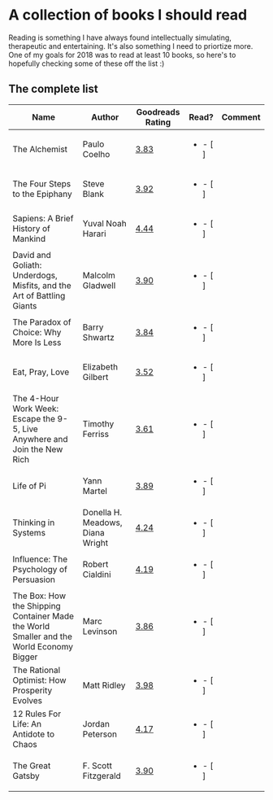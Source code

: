 # A collection of books I should read

Reading is something I have always found intellectually simulating, therapeutic and entertaining. It's also something I need to priortize more.
One of my goals for 2018 was to read at least 10 books, so here's to hopefully checking some of these off the list :) 


## The complete list 
| Name | Author | Goodreads Rating | Read? | Comment |
|------|--------|------------------|-------|---------|
| The Alchemist | Paulo Coelho | [3.83](https://www.goodreads.com/book/show/865.The_Alchemist) | <ul><li> - [ ] </li></ul> |     |   
| The Four Steps to the Epiphany | Steve Blank | [3.92](https://www.goodreads.com/book/show/762542.The_Four_Steps_to_the_Epiphany) | <ul><li> - [ ] </li></ul> |     |  
| Sapiens: A Brief History of Mankind | Yuval Noah Harari | [4.44](https://www.goodreads.com/book/show/23692271-sapiens) | <ul><li> - [ ] </li></ul> |     |
| David and Goliath: Underdogs, Misfits, and the Art of Battling Giants | Malcolm Gladwell | [3.90](https://www.goodreads.com/book/show/15751404-david-and-goliath) | <ul><li> - [ ] </li></ul> |     |  
| The Paradox of Choice: Why More Is Less | Barry Shwartz | [3.84](https://www.goodreads.com/book/show/10639.The_Paradox_of_Choice) | <ul><li> - [ ] </li></ul> |     |
| Eat, Pray, Love | Elizabeth Gilbert | [3.52](https://www.goodreads.com/book/show/19501.Eat_Pray_Love) | <ul><li> - [ ] </li></ul> |     |  
| The 4-Hour Work Week: Escape the 9-5, Live Anywhere and Join the New Rich | Timothy Ferriss | [3.61](https://www.goodreads.com/book/show/368593.The_4_Hour_Workweek) | <ul><li> - [ ] </li></ul> |     |
| Life of Pi | Yann Martel | [3.89](https://www.goodreads.com/book/show/4214.Life_of_Pi) | <ul><li> - [ ] </li></ul> |     |
| Thinking in Systems | Donella H. Meadows, Diana Wright | [4.24](https://www.goodreads.com/book/show/3828902-thinking-in-systems) | <ul><li> - [ ] </li></ul> |     |
| Influence: The Psychology of Persuasion | Robert Cialdini | [4.19](https://www.goodreads.com/book/show/28815.Influence) | <ul><li> - [ ] </li></ul> |     |
| The Box: How the Shipping Container Made the World Smaller and the World Economy Bigger | Marc Levinson | [3.86](https://www.goodreads.com/book/show/316767.The_Box) | <ul><li> - [ ] </li></ul> |     |
| The Rational Optimist: How Prosperity Evolves | Matt Ridley | [3.98](https://www.goodreads.com/book/show/7776209-the-rational-optimist) | <ul><li> - [ ] </li></ul> |     |
| 12 Rules For Life: An Antidote to Chaos | Jordan Peterson | [4.17](https://www.goodreads.com/book/show/30257963-12-rules-for-life) | <ul><li> - [ ] </li></ul> |     |
| The Great Gatsby | F. Scott Fitzgerald | [3.90](https://www.goodreads.com/book/show/4671.The_Great_Gatsby) | <ul><li> - [ ] </li></ul> |     |


